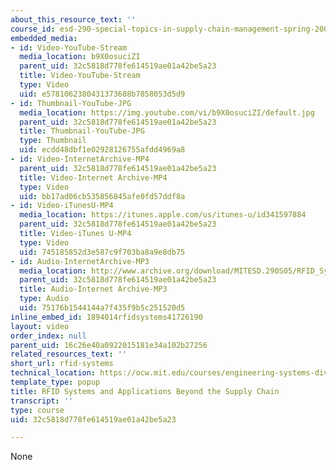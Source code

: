 ```yaml
---
about_this_resource_text: ''
course_id: esd-290-special-topics-in-supply-chain-management-spring-2005
embedded_media:
- id: Video-YouTube-Stream
  media_location: b9X0osuciZI
  parent_uid: 32c5818d778fe614519ae01a42be5a23
  title: Video-YouTube-Stream
  type: Video
  uid: e5781062380431373608b7858053d5d9
- id: Thumbnail-YouTube-JPG
  media_location: https://img.youtube.com/vi/b9X0osuciZI/default.jpg
  parent_uid: 32c5818d778fe614519ae01a42be5a23
  title: Thumbnail-YouTube-JPG
  type: Thumbnail
  uid: ecdd48dbf1e02928126755afdd4969a8
- id: Video-InternetArchive-MP4
  parent_uid: 32c5818d778fe614519ae01a42be5a23
  title: Video-Internet Archive-MP4
  type: Video
  uid: bb17ad06cb535856845afe0fd57ddf8a
- id: Video-iTunesU-MP4
  media_location: https://itunes.apple.com/us/itunes-u/id341597884
  parent_uid: 32c5818d778fe614519ae01a42be5a23
  title: Video-iTunes U-MP4
  type: Video
  uid: 745185852d3e587c9f703ba8a9e8db75
- id: Audio-InternetArchive-MP3
  media_location: http://www.archive.org/download/MITESD.290S05/RFID_Systems_and_Applications_Beyond_Supply_Chain.mp3
  parent_uid: 32c5818d778fe614519ae01a42be5a23
  title: Audio-Internet Archive-MP3
  type: Audio
  uid: 75176b1544144a7f435f9b5c251520d5
inline_embed_id: 1894014rfidsystems41726190
layout: video
order_index: null
parent_uid: 16c26e40a0922015181e34a102b27256
related_resources_text: ''
short_url: rfid-systems
technical_location: https://ocw.mit.edu/courses/engineering-systems-division/esd-290-special-topics-in-supply-chain-management-spring-2005/conference-videos/rfid-systems
template_type: popup
title: RFID Systems and Applications Beyond the Supply Chain
transcript: ''
type: course
uid: 32c5818d778fe614519ae01a42be5a23

---
```

None